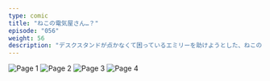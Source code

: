```yaml
---
type: comic
title: "ねこの電気屋さん…？"
episode: "056"
weight: 56
description: "デスクスタンドが点かなくて困っているエミリーを助けようとした、ねこのオレンジ。しかし、コンセントで感電しました… 😭"
---
```


![Page 1](cut-1.jpg)
![Page 2](cut-2.jpg)
![Page 3](cut-3.jpg)
![Page 4](cut-4.jpg)
